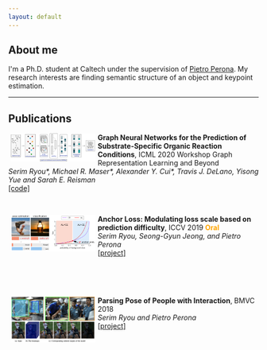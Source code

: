 ```yaml
---
layout: default
---
```


## About me

I'm a Ph.D. student at Caltech under the supervision of [Pietro Perona](http://www.vision.caltech.edu/). My research interests are finding semantic structure of an object and keypoint estimation. 

* * *

## Publications

<div style="height: 150px;">
  <p>
    <img src="https://github.com/slryou41/slryou41.github.io/blob/master/images/gnn_intro.png?raw=true" width="170" align="left" hspace="5">
    <b>Graph Neural Networks for the Prediction of Substrate-Specific Organic Reaction Conditions</b>, ICML 2020 Workshop Graph Representation Learning and Beyond <br />
    <i>Serim Ryou*, Michael R. Maser*, Alexander Y. Cui*, Travis J. DeLano, Yisong Yue and Sarah E. Reisman</i><br />
    <a href="https://github.com/slryou41/reaction-gcnn">[code]</a>
  </p>
</div>

<div style="height: 150px;">
  <p>
    <img src="https://github.com/slryou41/slryou41.github.io/blob/master/images/overview.png?raw=true" width="170" align="left" hspace="5">
    <b>Anchor Loss: Modulating loss scale based on prediction difficulty</b>, ICCV 2019 <b><font color="#FFA500">Oral</font></b> <br />
    <i>Serim Ryou, Seong-Gyun Jeong, and Pietro Perona</i><br />
    <a href="https://slryou41.github.io/anchorLoss.html">[project]</a>
  </p>
</div>

<div style="height: 150px;">
  <p>
    <img src="https://github.com/slryou41/slryou41.github.io/blob/master/images/bmvc_overview.png?raw=true" width="170" align="left" hspace="5">
    <b>Parsing Pose of People with Interaction</b>, BMVC 2018 <br />
    <i>Serim Ryou and Pietro Perona</i><br />
    <a href="https://sites.google.com/view/coco-crowd/home">[project]</a>
  </p>
</div>
